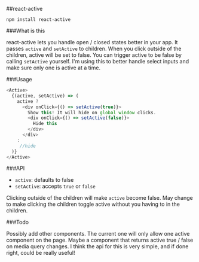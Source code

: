 ##react-active

```
npm install react-active
```

###What is this

react-active lets you handle open / closed states better in your app. It passes `active` and `setActive` to children. When you click outside of the children, active will be set to false. You can trigger active to be false by calling `setActive` yourself. I'm using this to better handle select inputs and make sure only one is active at a time.

###Usage

```js
<Active>
  {(active, setActive) => (
    active ?
      <div onClick={() => setActive(true)}>
        Show this! It will hide on global window clicks.
        <div onClick={() => setActive(false)}>
          Hide this
        </div>
      </div>
    :
     //hide
  )}
</Active>
```

###API

- `active`: defaults to false
- `setActive`: accepts `true` or `false`

Clicking outside of the children will make `active` become false. May change to make clicking the children toggle active without you having to in the children.

###Todo

Possibly add other components. The current one will only allow one active component on the page. Maybe a component that returns active true / false on media query changes. I think the api for this is very simple, and if done right, could be really useful!
